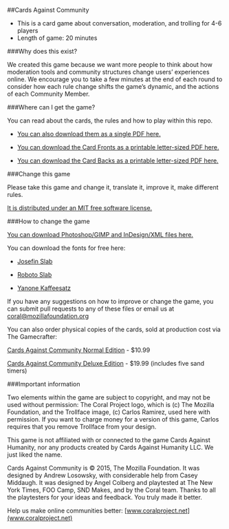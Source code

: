 ##Cards Against Community

* This is a card game about conversation, moderation, and trolling for 4-6 players
* Length of game: 20 minutes

###Why does this exist?

We created this game because we want more people to think about how moderation tools and community structures change users’ experiences online. We encourage you to take a few minutes at the end of each round to consider how each rule change shifts the game’s  dynamic, and the actions of each Community Member.

###Where can I get the game?

You can read about the cards, the rules and how to play within this repo. 

* [You can also download them as a single PDF here.](https://coralproject.net/wp-content/uploads/2015/12/cards-against-community-instructions.pdf)

* [You can download the Card Fronts as a printable letter-sized PDF here.](http://blog.coralproject.net/wp-content/uploads/2017/09/cardsfront-new.pdf)
* [You can download the Card Backs as a printable letter-sized PDF here.](https://coralproject.net/wp-content/uploads/2015/12/cards_back.pdf)

###Change this game

Please take this game and change it, translate it, improve it, make different rules. 

[It is distributed under an MIT free software license.](www.opensource.org/licenses/MIT )

###How to change the game

[You can download Photoshop/GIMP and InDesign/XML files here.](https://drive.google.com/folderview?id=0B-YwU3Yq1-PpaUVmN2ZWQkhIRmM&usp=sharing)

You can download the fonts for free here:

* [Josefin Slab](https://www.google.com/fonts/specimen/Josefin+Slab)

* [Roboto Slab](https://www.google.com/fonts/specimen/Roboto+Slab)

* [Yanone Kaffeesatz](http://www.yanone.de/typedesign/kaffeesatz/)

If you have any suggestions on how to improve or change the game, you can submit pull requests to any of these files or email us at
coral@mozillafoundation.org

You can also order physical copies of the cards, sold at production cost via The Gamecrafter:

[Cards Against Community Normal Edition](https://www.thegamecrafter.com/games/cards-against-community-standard-edition) - $10.99 

[Cards Against Community Deluxe Edition](https://www.thegamecrafter.com/games/cards-against-community-deluxe) - $19.99
(includes five sand timers)

###Important information

Two elements within the game are subject to copyright, and may not be used without permission: The Coral Project logo, which is (c) The Mozilla Foundation, and the Trollface image, (c) Carlos Ramirez, used here with permission. If you want to charge money for a version of this game, Carlos requires that you remove Trollface from your design.

This game is not affiliated with or connected to the game Cards Against Humanity, nor any products created by Cards Against Humanity LLC. We just liked the name. 

Cards Against Community is © 2015, The Mozilla Foundation. It was designed by Andrew Losowsky, with considerable help from Casey Middaugh. It was designed by Angel Colberg and playtested at The New York Times, FOO Camp, SND Makes, and by the Coral team. Thanks to all the playtesters for your ideas and feedback. You truly made it better.

Help us make online communities better: [www.coralproject.net](www.coralproject.net)
